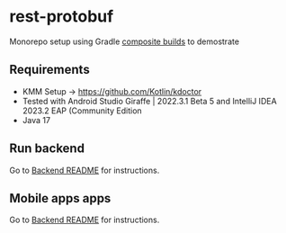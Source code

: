 # rest-protobuf

Monorepo setup using Gradle [composite builds](https://docs.gradle.org/current/userguide/composite_builds.html) to demostrate

## Requirements 
- KMM Setup -> https://github.com/Kotlin/kdoctor
- Tested with Android Studio Giraffe | 2022.3.1 Beta 5 and IntelliJ IDEA 2023.2 EAP (Community Edition
- Java 17

## Run backend

Go to [Backend README](backend/README.md) for instructions.

## Mobile apps apps

Go to [Backend README](restprotobuf-app/README.md) for instructions.

